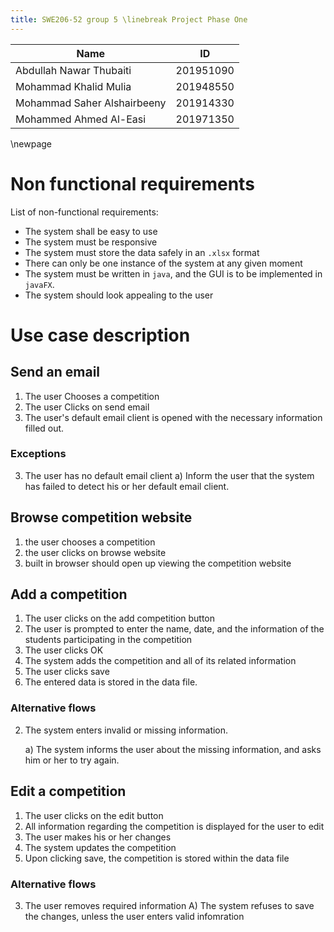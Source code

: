 ```yaml
---
title: SWE206-52 group 5 \linebreak Project Phase One
---
```


| Name                       | ID       |
|----------------------------|:--------:|
|Abdullah Nawar Thubaiti     | 201951090|
|Mohammad Khalid Mulia       | 201948550|
|Mohammad Saher Alshairbeeny | 201914330|
|Mohammed Ahmed Al-Easi      | 201971350|

\newpage


# Non functional requirements

List of non-functional requirements:

- The system shall be easy to use
- The system must be responsive
- The system must store the data safely in an `.xlsx` format
- There can only be one instance of the system at any given moment
- The system must be written in `java`, and the GUI is to be implemented in
  `javaFX`.
- The system should look appealing to the user

# Use case description

## Send an email

1. The user Chooses a competition
2. The user Clicks on send email
3. The user's default email client is opened with the necessary information
filled out.

### Exceptions

3. The user has no default email client
    a) Inform the user that the system has failed to detect his or her default
    email client.

## Browse competition website

1. the user chooses a competition 
2. the user clicks on browse website
3. built in browser should open up viewing the competition website


## Add a competition

1. The user clicks on the add competition button
2. The user is prompted to enter the name, date, and the information of the
   students participating in the competition
3. The user clicks OK
4. The system adds the competition and all of its related information 
5. The user clicks save
6. The entered data is stored in the data file.

### Alternative flows

2. The system enters invalid or missing information.

    a) The system informs the user about the missing information, and asks him or
      her to try again.

## Edit a competition

1. The user clicks on the edit button
2. All information regarding the competition is displayed for the user to edit
3. The user makes his or her changes
4. The system updates the competition
5. Upon clicking save, the competition is stored within the data file

### Alternative flows

3. The user removes required information
    A) The system refuses to save the changes, unless the user enters valid
    infomration
